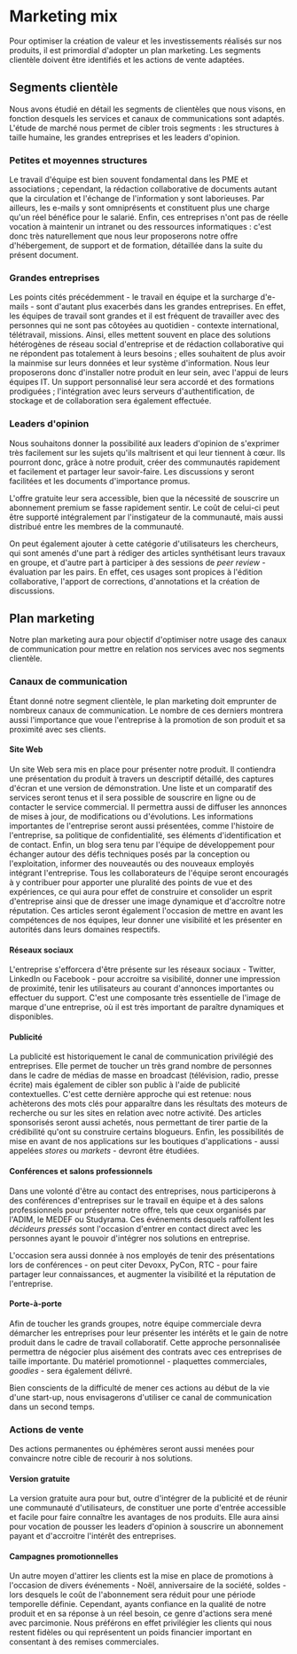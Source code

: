 # Marketing mix

Pour optimiser la création de valeur et les investissements réalisés sur nos produits, il est primordial d'adopter un plan marketing.
Les segments clientèle doivent être identifiés et les actions de vente adaptées.

## Segments clientèle

Nous avons étudié en détail les segments de clientèles que nous visons, en fonction desquels les services et canaux de communications sont adaptés.
L'étude de marché nous permet de cibler trois segments : les structures à taille humaine, les grandes entreprises et les leaders d'opinion.

### Petites et moyennes structures

Le travail d'équipe est bien souvent fondamental dans les PME et associations ; cependant, la rédaction collaborative de documents autant que la circulation et l'échange de l'information y sont laborieuses.
Par ailleurs, les e-mails y sont omniprésents et constituent plus une charge qu'un réel bénéfice pour le salarié.
Enfin, ces entreprises n'ont pas de réelle vocation à maintenir un intranet ou des ressources informatiques : c'est donc très naturellement que nous leur proposerons notre offre d'hébergement, de support et de formation, détaillée dans la suite du présent document.

### Grandes entreprises

Les points cités précédemment - le travail en équipe et la surcharge d'e-mails - sont d'autant plus exacerbés dans les grandes entreprises. En effet, les équipes de travail sont grandes et il est fréquent de travailler avec des personnes qui ne sont pas côtoyées au quotidien - contexte international, télétravail, missions.
Ainsi, elles mettent souvent en place des solutions hétérogènes de réseau social d'entreprise et de rédaction collaborative qui ne répondent pas totalement à leurs besoins ; elles souhaitent de plus avoir la mainmise sur leurs données et leur système d'information.
Nous leur proposerons donc d'installer notre produit en leur sein, avec l'appui de leurs équipes IT. Un support personnalisé leur sera accordé et des formations prodiguées ; l'intégration avec leurs serveurs d'authentification, de stockage et de collaboration sera également effectuée.

### Leaders d'opinion

Nous souhaitons donner la possibilité aux leaders d'opinion de s'exprimer très facilement sur les sujets qu'ils maîtrisent et qui leur tiennent à cœur. Ils pourront donc, grâce à notre produit, créer des communautés rapidement et facilement et partager leur savoir-faire. Les discussions y seront facilitées et les documents d'importance promus.

L'offre gratuite leur sera accessible, bien que la nécessité de souscrire un abonnement premium se fasse rapidement sentir. Le coût de celui-ci peut être supporté intégralement par l'instigateur de la communauté, mais aussi distribué entre les membres de la communauté.

On peut également ajouter à cette catégorie d'utilisateurs les chercheurs, qui sont amenés d'une part à rédiger des articles synthétisant leurs travaux en groupe, et d'autre part à participer à des sessions de *peer review* - évaluation par les pairs. En effet, ces usages sont propices à l'édition collaborative, l'apport de corrections, d'annotations et la création de discussions.

## Plan marketing

Notre plan marketing aura pour objectif d'optimiser notre usage des canaux de communication pour mettre en relation nos services avec nos segments clientèle.

### Canaux de communication

Étant donné notre segment clientèle, le plan marketing doit emprunter de nombreux canaux de communication. Le nombre de ces derniers montrera aussi l'importance que voue l'entreprise à la promotion de son produit et sa proximité avec ses clients.

#### Site Web

Un site Web sera mis en place pour présenter notre produit. Il contiendra une présentation du produit à travers un descriptif détaillé, des captures d'écran et une version de démonstration.
Une liste et un comparatif des services seront tenus et il sera possible de souscrire en ligne ou de contacter le service commercial.
Il permettra aussi de diffuser les annonces de mises à jour, de modifications ou d'évolutions.
Les informations importantes de l'entreprise seront aussi présentées, comme l'histoire de l'entreprise, sa politique de confidentialité, ses éléments d'identification et de contact.
Enfin, un blog sera tenu par l'équipe de développement pour échanger autour des défis techniques posés par la conception ou l'exploitation, informer des nouveautés ou des nouveaux employés intégrant l'entreprise. Tous les collaborateurs de l'équipe seront encouragés à y contribuer pour apporter une pluralité des points de vue et des expériences, ce qui aura pour effet de construire et consolider un esprit d'entreprise ainsi que de dresser une image dynamique et d'accroître notre réputation. Ces articles seront également l'occasion de mettre en avant les compétences de nos équipes, leur donner une visibilité et les présenter en autorités dans leurs domaines respectifs.

#### Réseaux sociaux

L'entreprise s'efforcera d'être présente sur les réseaux sociaux - Twitter, LinkedIn ou Facebook - pour accroitre sa visibilité, donner une impression de proximité, tenir les utilisateurs au courant d'annonces importantes ou effectuer du support.
C'est une composante très essentielle de l'image de marque d'une entreprise, où il est très important de paraître dynamiques et disponibles.

#### Publicité

La publicité est historiquement le canal de communication privilégié des entreprises. Elle permet de toucher un très grand nombre de personnes dans le cadre de médias de masse en broadcast (télévision, radio, presse écrite) mais également de cibler son public à l'aide de publicité contextuelles.
C'est cette dernière approche qui est retenue: nous achèterons des mots clés pour apparaître dans les résultats des moteurs de recherche ou sur les sites en relation avec notre activité. Des articles sponsorisés seront aussi achetés, nous permettant de tirer partie de la crédibilité qu'ont su construire certains blogueurs.
Enfin, les possibilités de mise en avant de nos applications sur les boutiques d'applications - aussi appelées *stores* ou *markets* - devront être étudiées.

#### Conférences et salons professionnels

Dans une volonté d'être au contact des entreprises, nous participerons à des conférences d'entreprises sur le travail en équipe et à des salons professionnels pour présenter notre offre, tels que ceux organisés par l'ADIM, le MEDEF ou Studyrama.
Ces événements desquels raffollent les *décideurs pressés* sont l'occasion d'entrer en contact direct avec les personnes ayant le pouvoir  d'intégrer nos solutions en entreprise.

L'occasion sera aussi donnée à nos employés de tenir des présentations lors de conférences - on peut citer Devoxx, PyCon, RTC - pour faire partager leur connaissances, et augmenter la visibilité et la réputation de l'entreprise.	

#### Porte-à-porte

Afin de toucher les grands groupes, notre équipe commerciale devra démarcher les entreprises pour leur présenter les intérêts et le gain de notre produit dans le cadre de travail collaboratif. Cette approche personnalisée permettra de négocier plus aisément des contrats avec ces entreprises de taille importante.
Du matériel promotionnel - plaquettes commerciales, *goodies* - sera également délivré.

Bien conscients de la difficulté de mener ces actions au début de la vie d'une start-up, nous envisagerons d'utiliser ce canal de communication dans un second temps.

### Actions de vente

Des actions permanentes ou éphémères seront aussi menées pour convaincre notre cible de recourir à nos solutions.

#### Version gratuite

La version gratuite aura pour but, outre d'intégrer de la publicité et de réunir une communauté d'utilisateurs, de constituer une porte d'entrée accessible et facile pour faire connaître les avantages de nos produits.
Elle aura ainsi pour vocation de pousser les leaders d'opinion à souscrire un abonnement payant et d'accroitre l'intérêt des entreprises.

#### Campagnes promotionnelles

Un autre moyen d'attirer les clients est la mise en place de promotions à l'occasion de divers événements - Noël, anniversaire de la société, soldes - lors desquels le coût de l'abonnement sera réduit pour une période temporelle définie.
Cependant, ayants confiance en la qualité de notre produit et en sa réponse à un réel besoin, ce genre d'actions sera mené avec parcimonie.
Nous préférons en effet privilégier les clients qui nous restent fidèles ou qui représentent un poids financier important en consentant à des remises commerciales.

